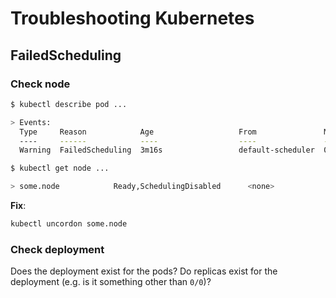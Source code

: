 # Troubleshooting Kubernetes

## FailedScheduling

### Check node

```bash
$ kubectl describe pod ...

> Events:
  Type     Reason            Age                   From               Message
  ----     ------            ----                  ----               -------
  Warning  FailedScheduling  3m16s                 default-scheduler  0/70 nodes are available: 2 node(s) had taint {dedicated: ml}, that the pod didn't tolerate, 2 node(s) had taint {dedicated: production-worker}, that the pod didn't tolerate, 2 node(s) had taint {node.kubernetes.io/unreachable: }, that the pod didn't tolerate, 2 node(s) were unschedulable, 3 node(s) had taint {dedicated: kubemaster}, that the pod didn't tolerate, 4 node(s) had taint {dedicated: production}, that the pod didn't tolerate, 4 node(s) had taint {dedicated: simtest}, that the pod didn't tolerate, 51 node(s) didn't match Pod's node affinity.
```
```bash
$ kubectl get node ...

> some.node            Ready,SchedulingDisabled      <none>                 625d     v1.18.17
```
**Fix**:
```bash
kubectl uncordon some.node
```

### Check deployment

Does the deployment exist for the pods? Do replicas exist for the deployment (e.g. is it something other than `0/0`)?